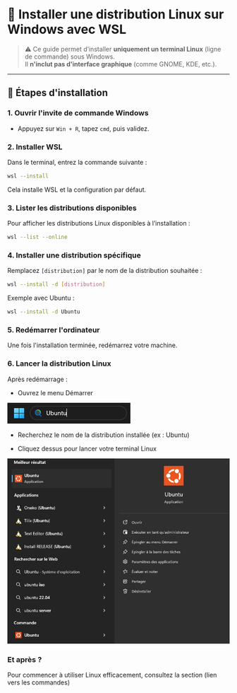 # 🐧 Installer une distribution Linux sur Windows avec WSL

> ⚠️ Ce guide permet d’installer **uniquement un terminal Linux** (ligne de commande) sous Windows.  
> Il **n'inclut pas d'interface graphique** (comme GNOME, KDE, etc.).

---

## 🔧 Étapes d'installation

### 1. Ouvrir l'invite de commande Windows

- Appuyez sur `Win + R`, tapez `cmd`, puis validez.

### 2. Installer WSL

Dans le terminal, entrez la commande suivante :

```bash
wsl --install
```

Cela installe WSL et la configuration par défaut.

### 3. Lister les distributions disponibles

Pour afficher les distributions Linux disponibles à l’installation :

```bash
wsl --list --online
```

### 4. Installer une distribution spécifique

Remplacez `[distribution]` par le nom de la distribution souhaitée :

```bash
wsl --install -d [distribution]
```

Exemple avec Ubuntu :

```bash
wsl --install -d Ubuntu
```

### 5. Redémarrer l'ordinateur

Une fois l'installation terminée, redémarrez votre machine.

### 6. Lancer la distribution Linux

Après redémarrage :

- Ouvrez le menu Démarrer

![Menu Démarrer Linux](./Capture_decran_2024-02-09_183937.png)

- Recherchez le nom de la distribution installée (ex : Ubuntu)

- Cliquez dessus pour lancer votre terminal Linux

![Terminal Linux lancé](./Capture_decran_2024-02-09_183859.png)


### Et après ?

Pour commencer à utiliser Linux efficacement, consultez la section (lien vers les commandes)
